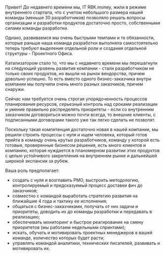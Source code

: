 Привет! До недавнего времени мы, IT RBK.money, жили в режиме внутреннего стартапа, что с учетом небольшого размера нашей команды (меньше 30 разработчиков) позволяло решать вопросы организации и разработки продуктов достаточно просто, собственными силами команды разработки.

Однако, развиваемся мы очень быстрыми темпами и те обязанности, которые раньше наша команда разработки выполняла самостоятельно теперь требуют выделения отдельной роли и создания отдельной структуры - Проектного Офиса.

Катализатором стало то, что мы с недавнего времени мы перешагнули на следующий уровень развития компании - стали разработчиком не только своих продуктов, но вышли на рынок вендорства, причем довольно успешно. То есть вместо одного бизнес-заказчика внутри компании мы получили очень много разных заказчиков, причем снаружи.

Сейчас нам требуется очень строгая упорядоченность процессов планирования ресурсов, серьезный контроль над сроками реализации и умение правильно распределять приоритеты - если со внутренним заказчиком договориться можно почти всегда, то внешние клиенты, с подписанными договорами такого уже так легко сделать не позволят.

Поскольку такая компетенция достаточно новая в нашей компании, мы решили строить процессы с нуля и ищем человека, который готов прийти в команду очень крутых разработчиков, команду у которой есть готовые, проверенные бизнесом решения, есть много клиентов и компанию, которая нуждается в планомерном развитии этих продуктов с целью устойчивого закрепления на внутреннем рынке и дальнейшей широкой экспансии за рубеж.

Ваша роль предполагает:

- создать с нуля и возглавить PMO, выстроить методологию, контролируемый и предсказуемый процесс доставки фич до заказчиков;
- совместно с командой выработать стратегию развития на ближайшие 4 года и тактику ее исполнения;
- общаться с бизнес-заказчиками, получать от них задачи и приоритеты, доводить их до команды разработки и передавать в реализацию;
- обеспечивать мониторинг и быстрое реагирование на смену приоритетов (мы работаем недельными спринтами);
- искать, обучать и мотивировать проектных менеджеров в вашей команде, количество которых будет расти;
- управлять командой аналитики, технических писателей, развивать и мотивировать их.
